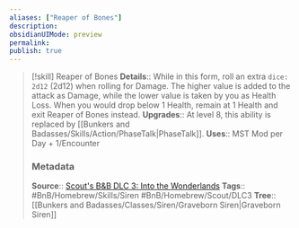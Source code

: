 ```yaml
---
aliases: ["Reaper of Bones"]
description: 
obsidianUIMode: preview
permalink: 
publish: true
---
```


> [!skill] Reaper of Bones
> **Details**:: While in this form, roll an extra `dice: 2d12` (2d12) when rolling for Damage. The higher value is added to the attack as Damage, while the lower value is taken by you as Health Loss. When you would drop below 1 Health, remain at 1 Health and exit Reaper of Bones instead.
> **Upgrades**:: At level 8, this ability is replaced by [[Bunkers and Badasses/Skills/Action/PhaseTalk|PhaseTalk]].
> **Uses**::  MST Mod per Day + 1/Encounter
> ### Metadata
> **Source**:: [Scout's B&B DLC 3: Into the Wonderlands](https://docs.google.com/document/d/1MLOgrWwcLNTnP9PuXrKiLImy7SUh4hXO8arVUAlmdp0/edit)
> **Tags**:: #BnB/Homebrew/Skills/Siren #BnB/Homebrew/Scout/DLC3 
> **Tree**:: [[Bunkers and Badasses/Classes/Siren/Graveborn Siren|Graveborn Siren]]

